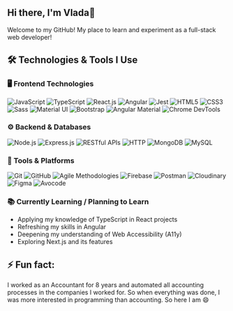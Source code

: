 ## Hi there, I'm Vlada👋
Welcome to my GitHub! My place to learn and experiment as a full-stack web developer! 


## 🛠️ Technologies & Tools I Use

### 🖥️ Frontend Technologies
![JavaScript](https://img.shields.io/badge/-JavaScript-F7DF1E?logo=javascript&logoColor=black&style=flat)
![TypeScript](https://img.shields.io/badge/-TypeScript-3178C6?logo=typescript&logoColor=white&style=flat)
![React.js](https://img.shields.io/badge/-React.js-61DAFB?logo=react&logoColor=black&style=flat)
![Angular](https://img.shields.io/badge/-Angular-DD0031?logo=angular&logoColor=white&style=flat)
![Jest](https://img.shields.io/badge/-Jest-C21325?logo=jest&logoColor=white&style=flat)
![HTML5](https://img.shields.io/badge/-HTML5-E34F26?logo=html5&logoColor=white&style=flat)
![CSS3](https://img.shields.io/badge/-CSS3-1572B6?logo=css3&logoColor=white&style=flat)
![Sass](https://img.shields.io/badge/-Sass-CC6699?logo=sass&logoColor=white&style=flat)
![Material UI](https://img.shields.io/badge/-Material_UI-007FFF?logo=mui&logoColor=white&style=flat)
![Bootstrap](https://img.shields.io/badge/-Bootstrap-563D7C?logo=bootstrap&logoColor=white&style=flat)
![Angular Material](https://img.shields.io/badge/-Angular_Material-DD0031?logo=angular&logoColor=white&style=flat)
![Chrome DevTools](https://img.shields.io/badge/-Chrome_DevTools-4285F4?logo=googlechrome&logoColor=white&style=flat)

### ⚙️ Backend & Databases
![Node.js](https://img.shields.io/badge/-Node.js-339933?logo=node.js&logoColor=white&style=flat)
![Express.js](https://img.shields.io/badge/-Express.js-000000?logo=express&logoColor=white&style=flat)
![RESTful APIs](https://img.shields.io/badge/-RESTful_APIs-40AEF0?logo=api&logoColor=white&style=flat)
![HTTP](https://img.shields.io/badge/-HTTP-005C9C?logo=http&logoColor=white&style=flat)
![MongoDB](https://img.shields.io/badge/-MongoDB-47A248?logo=mongodb&logoColor=white&style=flat)
![MySQL](https://img.shields.io/badge/-MySQL-4479A1?logo=mysql&logoColor=white&style=flat)

### 🧰 Tools & Platforms
![Git](https://img.shields.io/badge/-Git-F05032?logo=git&logoColor=white&style=flat)
![GitHub](https://img.shields.io/badge/-GitHub-181717?logo=github&logoColor=white&style=flat)
![Agile Methodologies](https://img.shields.io/badge/-Agile_Methodologies-0052CC?logo=jira&logoColor=white&style=flat)
![Firebase](https://img.shields.io/badge/-Firebase-FFCA28?logo=firebase&logoColor=black&style=flat)
![Postman](https://img.shields.io/badge/-Postman-FF6C37?logo=postman&logoColor=white&style=flat)
![Cloudinary](https://img.shields.io/badge/-Cloudinary-3448C5?logo=cloudinary&logoColor=white&style=flat)
![Figma](https://img.shields.io/badge/-Figma-F24E1E?logo=figma&logoColor=white&style=flat)
![Avocode](https://img.shields.io/badge/-Avocode-00C7B7?logo=avocode&logoColor=white&style=flat)


### 📚 Currently Learning / Planning to Learn
- Applying my knowledge of TypeScript in React projects
- Refreshing my skills in Angular
- Deepening my understanding of Web Accessibility (A11y)
- Exploring Next.js and its features


## ⚡ Fun fact: 
I worked as an Accountant for 8 years and automated all accounting processes in the companies I worked for. So when everything was done, I was more interested in programming than accounting. So here I am 😄



<!--
**VladaBessikalo/VladaBessikalo** is a ✨ _special_ ✨ repository because its `README.md` (this file) appears on your GitHub profile.

Here are some ideas to get you started:

- 🔭 I’m currently working on ...
- 🌱 I’m currently learning ...
- 👯 I’m looking to collaborate on ...
- 🤔 I’m looking for help with ...
- 💬 Ask me about ...
- 📫 How to reach me: ...
- 😄 Pronouns: ...
- ⚡ Fun fact: ...
-->
